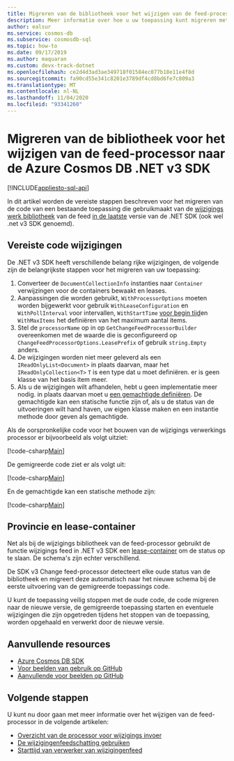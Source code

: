 ```yaml
---
title: Migreren van de bibliotheek voor het wijzigen van de feed-processor naar de Azure Cosmos DB .NET v3 SDK
description: Meer informatie over hoe u uw toepassing kunt migreren met behulp van de bibliotheek voor het wijzigen van de feed-processor naar de Azure Cosmos DB SDK v3
author: ealsur
ms.service: cosmos-db
ms.subservice: cosmosdb-sql
ms.topic: how-to
ms.date: 09/17/2019
ms.author: maquaran
ms.custom: devx-track-dotnet
ms.openlocfilehash: ce2d4d3ad3ae349718f01584ec077b18e11e4f8d
ms.sourcegitcommit: fa90cd55e341c8201e3789df4cd8bd6fe7c809a3
ms.translationtype: MT
ms.contentlocale: nl-NL
ms.lasthandoff: 11/04/2020
ms.locfileid: "93341260"
---
```

# <a name="migrate-from-the-change-feed-processor-library-to-the-azure-cosmos-db-net-v3-sdk"></a>Migreren van de bibliotheek voor het wijzigen van de feed-processor naar de Azure Cosmos DB .NET v3 SDK
[!INCLUDE[appliesto-sql-api](includes/appliesto-sql-api.md)]

In dit artikel worden de vereiste stappen beschreven voor het migreren van de code van een bestaande toepassing die gebruikmaakt van de [wijzigings werk bibliotheek](https://github.com/Azure/azure-documentdb-changefeedprocessor-dotnet) van de feed [in de laatste](change-feed.md) versie van de .NET SDK (ook wel .net v3 SDK genoemd).

## <a name="required-code-changes"></a>Vereiste code wijzigingen

De .NET v3 SDK heeft verschillende belang rijke wijzigingen, de volgende zijn de belangrijkste stappen voor het migreren van uw toepassing:

1. Converteer de `DocumentCollectionInfo` instanties naar `Container` verwijzingen voor de containers bewaakt en leases.
1. Aanpassingen die worden gebruikt, `WithProcessorOptions` moeten worden bijgewerkt voor gebruik `WithLeaseConfiguration` en `WithPollInterval` voor intervallen, `WithStartTime` [voor begin tijd](./change-feed-processor.md#starting-time)en `WithMaxItems` het definiëren van het maximum aantal items.
1. Stel de `processorName` op in op `GetChangeFeedProcessorBuilder` overeenkomen met de waarde die is geconfigureerd op `ChangeFeedProcessorOptions.LeasePrefix` of gebruik `string.Empty` anders.
1. De wijzigingen worden niet meer geleverd als een `IReadOnlyList<Document>` in plaats daarvan, maar het `IReadOnlyCollection<T>` `T` is een type dat u moet definiëren. er is geen klasse van het basis item meer.
1. Als u de wijzigingen wilt afhandelen, hebt u geen implementatie meer nodig. in plaats daarvan moet u [een gemachtigde definiëren](change-feed-processor.md#implementing-the-change-feed-processor). De gemachtigde kan een statische functie zijn of, als u de status van de uitvoeringen wilt hand haven, uw eigen klasse maken en een instantie methode door geven als gemachtigde.

Als de oorspronkelijke code voor het bouwen van de wijzigings verwerkings processor er bijvoorbeeld als volgt uitziet:

[!code-csharp[Main](~/samples-cosmosdb-dotnet-v3/Microsoft.Azure.Cosmos.Samples/Usage/ChangeFeed/Program.cs?name=ChangeFeedProcessorLibrary)]

De gemigreerde code ziet er als volgt uit:

[!code-csharp[Main](~/samples-cosmosdb-dotnet-v3/Microsoft.Azure.Cosmos.Samples/Usage/ChangeFeed/Program.cs?name=ChangeFeedProcessorMigrated)]

En de gemachtigde kan een statische methode zijn:

[!code-csharp[Main](~/samples-cosmosdb-dotnet-v3/Microsoft.Azure.Cosmos.Samples/Usage/ChangeFeed/Program.cs?name=Delegate)]

## <a name="state-and-lease-container"></a>Provincie en lease-container

Net als bij de wijzigings bibliotheek van de feed-processor gebruikt de functie wijzigings feed in .NET v3 SDK een [lease-container](change-feed-processor.md#components-of-the-change-feed-processor) om de status op te slaan. De schema's zijn echter verschillend.

De SDK v3 Change feed-processor detecteert elke oude status van de bibliotheek en migreert deze automatisch naar het nieuwe schema bij de eerste uitvoering van de gemigreerde toepassings code. 

U kunt de toepassing veilig stoppen met de oude code, de code migreren naar de nieuwe versie, de gemigreerde toepassing starten en eventuele wijzigingen die zijn opgetreden tijdens het stoppen van de toepassing, worden opgehaald en verwerkt door de nieuwe versie.

## <a name="additional-resources"></a>Aanvullende resources

* [Azure Cosmos DB SDK](sql-api-sdk-dotnet.md)
* [Voor beelden van gebruik op GitHub](https://github.com/Azure/azure-cosmos-dotnet-v3/tree/master/Microsoft.Azure.Cosmos.Samples/Usage/ChangeFeed)
* [Aanvullende voor beelden op GitHub](https://github.com/Azure-Samples/cosmos-dotnet-change-feed-processor)

## <a name="next-steps"></a>Volgende stappen

U kunt nu door gaan met meer informatie over het wijzigen van de feed-processor in de volgende artikelen:

* [Overzicht van de processor voor wijzigings invoer](change-feed-processor.md)
* [De wijzigingenfeedschatting gebruiken](how-to-use-change-feed-estimator.md)
* [Starttijd van verwerker van wijzigingenfeed](./change-feed-processor.md#starting-time)